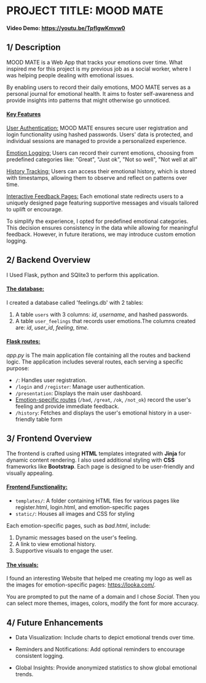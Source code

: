 # PROJECT TITLE: MOOD MATE
#### Video Demo:  <https://youtu.be/TpfIgwKmvw0>

## 1/ Description

MOOD MATE is a Web App that tracks your emotions over time.
What inspired me for this project is my previous job as a social worker, where I was helping people dealing with emotional issues.

By enabling users to record their daily emotions, MOO MATE serves as a personal journal for emotional health. It aims to foster self-awareness and provide insights into patterns that might otherwise go unnoticed.

#### <ins>Key Features

<ins> User Authentication:</ins>
MOOD MATE ensures secure user registration and login functionality using hashed passwords. Users' data is protected, and individual sessions are managed to provide a personalized experience.

<ins>Emotion Logging:</ins>
Users can record their current emotions, choosing from predefined categories like: "Great", "Just ok", "Not so well", "Not well at all"

<ins>History Tracking:</ins>
Users can access their emotional history, which is stored with timestamps, allowing them to observe and reflect on patterns over time.

<ins>Interactive Feedback Pages:</ins>
Each emotional state redirects users to a uniquely designed page featuring supportive messages and visuals tailored to uplift or encourage.

To simplify the experience, I opted for predefined emotional categories. This decision ensures consistency in the data while allowing for meaningful feedback. However, in future iterations, we may introduce custom emotion logging.

## 2/ Backend Overview

I Used Flask, python and SQlite3 to perform this application.

#### <ins>The database:
I created a database called 'feelings.db' with 2 tables:
1. A table ```users``` with 3 columns: *id*, *username*, and hashed passwords.
2. A table ```user_feelings```  that records user emotions.The columns created are: *id*, *user_id*, *feeling*, *time*.

#### <ins>Flask routes:

*app.py* is The main application file containing all the routes and backend logic. The application includes several routes, each serving a specific purpose:

+ ```/```: Handles user registration.
+ ```/login``` and ```/register```: Manage user authentication.
+ ```/presentation```: Displays the main user dashboard.
+ <ins>Emotion-specific routes</ins> (```/bad```, ```/great```, ```/ok```, ```/not_ok```) record the user's feeling and provide immediate feedback.
+ ```/history```: Fetches and displays the user's emotional history in a user-friendly table form

## 3/ Frontend Overview

The frontend is crafted using **HTML** templates integrated with **Jinja** for dynamic content rendering. I also used additional styling with **CSS** frameworks like **Bootstrap**. Each page is designed to be user-friendly and visually appealing.

#### <ins>Frontend Functionality:
+ ```templates/```: A folder containing HTML files for various pages like register.html, login.html, and emotion-specific pages
+ ```static/```: Houses all images and CSS for styling

Each emotion-specific pages, such as *bad.html*, include:
1. Dynamic messages based on the user's feeling.
2. A link to view emotional history.
3. Supportive visuals to engage the user.

#### <ins> The visuals:

I found an interesting Website that helped me creating my logo as well as the images for emotion-specific pages: <https://looka.com/>.

You are prompted to put the name of a domain and I chose *Social*.
Then you can select more themes, images, colors, modify the font for more accuracy.

## 4/ Future Enhancements
+ Data Visualization:
Include charts to depict emotional trends over time.

+ Reminders and Notifications:
Add optional reminders to encourage consistent logging.

+ Global Insights:
Provide anonymized statistics to show global emotional trends.

